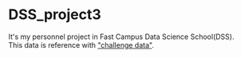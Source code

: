 # DSS_project3

It's my personnel project in Fast Campus Data Science School(DSS).  
This data is reference with ["challenge data"](https://challengedata.ens.fr).
